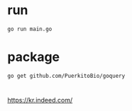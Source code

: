 # run
```
go run main.go
```

# package
```
go get github.com/PuerkitoBio/goquery
```

# 
https://kr.indeed.com/
